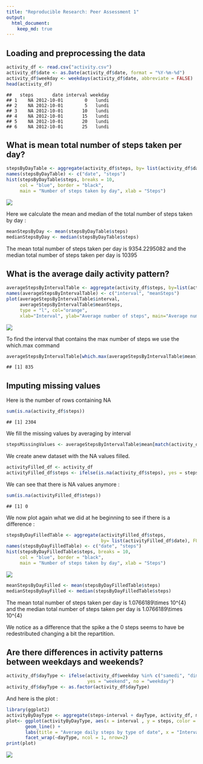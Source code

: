 ```yaml
---
title: "Reproducible Research: Peer Assessment 1"
output: 
  html_document:
    keep_md: true
---
```



## Loading and preprocessing the data


```r
activity_df <- read.csv("activity.csv")
activity_df$date <- as.Date(activity_df$date, format = "%Y-%m-%d")
activity_df$weekday <- weekdays(activity_df$date, abbreviate = FALSE)
head(activity_df)
```

```
##   steps       date interval weekday
## 1    NA 2012-10-01        0   lundi
## 2    NA 2012-10-01        5   lundi
## 3    NA 2012-10-01       10   lundi
## 4    NA 2012-10-01       15   lundi
## 5    NA 2012-10-01       20   lundi
## 6    NA 2012-10-01       25   lundi
```

## What is mean total number of steps taken per day?

```r
stepsByDayTable <- aggregate(activity_df$steps, by= list(activity_df$date), FUN="sum", na.rm = TRUE)
names(stepsByDayTable) <- c("date", "steps")
hist(stepsByDayTable$steps, breaks = 10, 
     col = "blue", border = "black", 
     main = "Number of steps taken by day", xlab = "Steps")
```

![](PA1_template_files/figure-html/unnamed-chunk-2-1.png)<!-- -->

Here we calculate the mean and median of the total number of steps taken by day :   


```r
meanStepsByDay <- mean(stepsByDayTable$steps)
medianStepsByDay <- median(stepsByDayTable$steps)
```

The mean total number of steps taken per day is 9354.2295082 and the median total number of steps taken per day is 10395

## What is the average daily activity pattern?


```r
averageStepsByIntervalTable <- aggregate(activity_df$steps, by=list(activity_df$interval), FUN=mean, na.rm=TRUE)
names(averageStepsByIntervalTable) <- c("interval", "meanSteps")
plot(averageStepsByIntervalTable$interval, 
     averageStepsByIntervalTable$meanSteps, 
     type = "l", col="orange", 
     xlab="Interval", ylab="Average number of steps", main="Average number of steps by interval")
```

![](PA1_template_files/figure-html/unnamed-chunk-4-1.png)<!-- -->

To find the interval that contains the max number of steps we use the which.max command

```r
averageStepsByIntervalTable[which.max(averageStepsByIntervalTable$mean), ]$interval
```

```
## [1] 835
```

## Imputing missing values

Here is the number of rows containing NA

```r
sum(is.na(activity_df$steps))
```

```
## [1] 2304
```

We fill the missing values by averaging by interval


```r
stepsMissingValues <- averageStepsByIntervalTable$mean[match(activity_df$interval, averageStepsByIntervalTable$interval)]
```

We create anew dataset with the NA values filled.


```r
activityFilled_df <- activity_df
activityFilled_df$steps <- ifelse(is.na(activity_df$steps), yes = stepsMissingValues, no = activity_df$steps)
```

We can see that there is NA values anymore :


```r
sum(is.na(activityFilled_df$steps))
```

```
## [1] 0
```

We now plot again what we did at he beginning to see if there is a difference :

```r
stepsByDayFilledTable <- aggregate(activityFilled_df$steps, 
                                   by= list(activityFilled_df$date), FUN="sum", na.rm = TRUE)
names(stepsByDayFilledTable) <- c("date", "steps")
hist(stepsByDayFilledTable$steps, breaks = 10, 
     col = "blue", border = "black", 
     main = "Number of steps taken by day", xlab = "Steps")
```

![](PA1_template_files/figure-html/unnamed-chunk-10-1.png)<!-- -->


```r
meanStepsByDayFilled <- mean(stepsByDayFilledTable$steps)
medianStepsByDayFilled <- median(stepsByDayFilledTable$steps)
```

The mean total number of steps taken per day is 1.0766189\times 10^{4} and the median total number of steps taken per day is 1.0766189\times 10^{4}

We notice as a difference that the spike a the 0 steps seems to have be redestributed changing a bit the repartition.

## Are there differences in activity patterns between weekdays and weekends?


```r
activity_df$dayType <- ifelse(activity_df$weekday %in% c("samedi", "dimanche"), 
                              yes = "weekend", no = "weekday")
activity_df$dayType <- as.factor(activity_df$dayType)
```

And here is the plot :


```r
library(ggplot2)
activityByDayType <- aggregate(steps~interval + dayType, activity_df, mean, na.rm = TRUE)
plot<- ggplot(activityByDayType, aes(x = interval , y = steps, color = dayType)) +
       geom_line() +
       labs(title = "Average daily steps by type of date", x = "Interval", y = "Average number of steps") +
       facet_wrap(~dayType, ncol = 1, nrow=2)
print(plot)
```

![](PA1_template_files/figure-html/unnamed-chunk-13-1.png)<!-- -->
